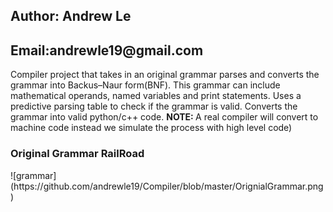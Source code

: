 <h2>Author: Andrew Le</h2>
<h2>Email:andrewle19@gmail.com</h2>
<p>Compiler project that takes in an original grammar parses and converts the grammar into Backus–Naur form(BNF).
This grammar can include mathematical operands, named variables and print statements.
Uses a predictive parsing table to check if the grammar is valid.
Converts the grammar into valid python/c++ code.
<b>NOTE: </b>A real compiler will convert to machine code instead we simulate the process with high level code)</p>

<h3> Original Grammar RailRoad</h3>
![grammar](https://github.com/andrewle19/Compiler/blob/master/OrignialGrammar.png)
